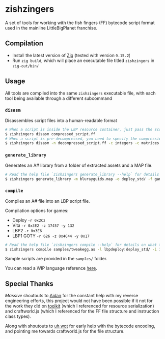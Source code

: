 # zishzingers

A set of tools for working with the fish fingers (FF) bytecode script format used in the mainline LittleBigPlanet franchise.

## Compilation

- Install the latest version of [Zig](https://ziglang.org/) (tested with version `0.15.2`)
- Run `zig build`, which will place an executable file titled `zishzingers` in `zig-out/bin/`

## Usage

All tools are compiled into the same `zishzingers` executable file, with each tool being available through a different subcommand

### `disasm`

Disassembles script files into a human-readable format

```bash
# When a script is inside the LBP resource container, just pass the script name
$ zishzingers disasm compressed_script.ff
# When a script is pre-decompressed, you need to specify the compression flags and the asset revision
$ zishzingers disasm -n decompressed_script.ff -c integers -c matrices -c vectors -r 0x272
```

### `generate_library`

Generates an A# library from a folder of extracted assets and a MAP file.

```bash
# Read the help file `zishzingers generate_library --help` for details on what these options do!
$ zishzingers generate_library -m blurayguids.map -o deploy_std/ -f game_data/ -s std -n lbpdeploy
```

### `compile`

Compiles an A# file into an LBP script file.

Compilation options for games:

- Deploy `-r 0x2C2`
- Vita `-r 0x3E2 -z 17457 -y 132`
- LBP2 `-r 0x3E6`
- LBP1 GOTY `-r 626 -z 0x4C44 -y 0x17`

```bash
# Read the help file `zishzingers compile --help` for details on what these options do!
$ zishzingers compile samples/tweakegg.as -l lbpdeploy:deploy_std/ -i 1234
```

Sample scripts are provided in the `samples/` folder.

You can read a WIP language reference [here](langref.md).

## Special Thanks

*Massive* shoutouts to [Aidan](https://github.com/ennuo) for the constant help with my reverse engineering efforts, this project would not have been possible if it not for the work they did on [toolkit](https://github.com/ennuo/toolkit) (which I referenced for resource serialization) and craftworld.js (which I referenced for the FF file structure and instruction class types).

Along with shoutouts to [uh wot](https://github.com/uhwot) for early help with the bytecode encoding, and pointing me towards craftworld.js for the file structure.
